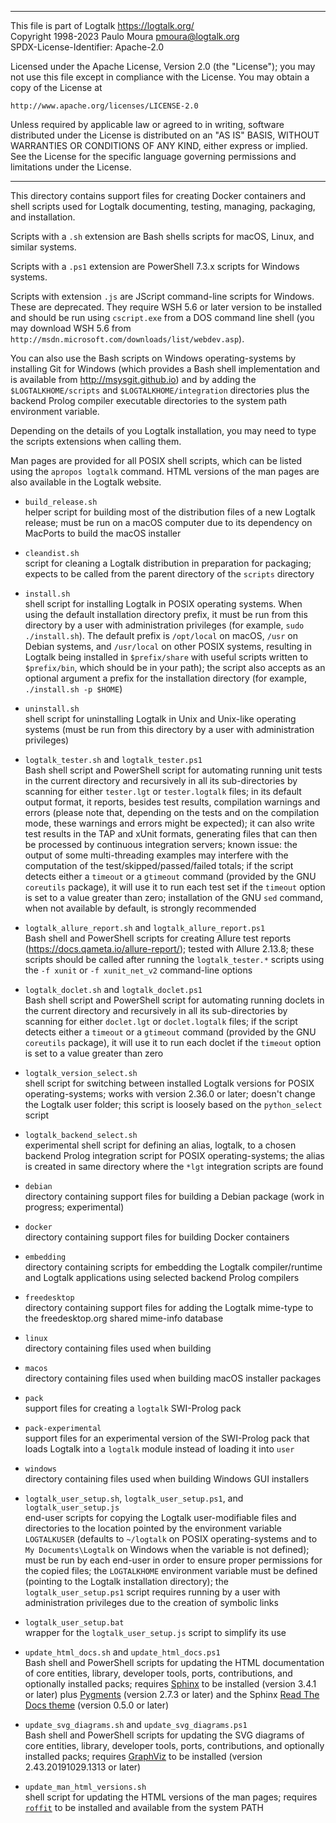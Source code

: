 ________________________________________________________________________

This file is part of Logtalk <https://logtalk.org/>  
Copyright 1998-2023 Paulo Moura <pmoura@logtalk.org>  
SPDX-License-Identifier: Apache-2.0

Licensed under the Apache License, Version 2.0 (the "License");
you may not use this file except in compliance with the License.
You may obtain a copy of the License at

    http://www.apache.org/licenses/LICENSE-2.0

Unless required by applicable law or agreed to in writing, software
distributed under the License is distributed on an "AS IS" BASIS,
WITHOUT WARRANTIES OR CONDITIONS OF ANY KIND, either express or implied.
See the License for the specific language governing permissions and
limitations under the License.
________________________________________________________________________


This directory contains support files for creating Docker containers and
shell scripts used for Logtalk documenting, testing, managing, packaging,
and installation.

Scripts with a `.sh` extension are Bash shells scripts for macOS, Linux,
and similar systems.

Scripts with a `.ps1` extension are PowerShell 7.3.x scripts for Windows
systems.

Scripts with extension `.js` are JScript command-line scripts for Windows.
These are deprecated. They require WSH 5.6 or later version to be installed
and should be run using `cscript.exe` from a DOS command line shell (you may
download WSH 5.6 from `http://msdn.microsoft.com/downloads/list/webdev.asp`).

You can also use the Bash scripts on Windows operating-systems by installing
Git for Windows (which provides a Bash shell implementation and is available
from <http://msysgit.github.io>) and by adding the `$LOGTALKHOME/scripts`
and `$LOGTALKHOME/integration` directories plus the backend Prolog compiler
executable directories to the system path environment variable.

Depending on the details of you Logtalk installation, you may need to type
the scripts extensions when calling them.

Man pages are provided for all POSIX shell scripts, which can be listed
using the `apropos logtalk` command. HTML versions of the man pages are
also available in the Logtalk website.

- `build_release.sh`  
	helper script for building most of the distribution files of a new
	Logtalk release; must be run on a macOS computer due to its dependency
	on MacPorts to build the macOS installer

- `cleandist.sh`  
	script for cleaning a Logtalk distribution in preparation for packaging;
	expects to be called from the parent directory of the `scripts` directory

- `install.sh`  
	shell script for installing Logtalk in POSIX operating systems. When
	using the default installation directory prefix, it must be run from
	this directory by a user with administration privileges (for example,
	`sudo ./install.sh`). The default prefix is `/opt/local` on macOS,
	`/usr` on Debian systems, and `/usr/local` on other POSIX systems,
	resulting in Logtalk being installed in `$prefix/share` with useful
	scripts written to `$prefix/bin`, which should be in your path);
	the script also accepts as an optional argument a prefix for the
	installation directory (for example, `./install.sh -p $HOME`)

- `uninstall.sh`  
	shell script for uninstalling Logtalk in Unix and Unix-like operating
	systems (must be run from this directory by a user with administration
	privileges)

- `logtalk_tester.sh` and `logtalk_tester.ps1`  
	Bash shell script and PowerShell script for automating running unit tests
	in the current directory and recursively in all its sub-directories by
	scanning for either `tester.lgt` or `tester.logtalk` files;
	in its default output format, it reports, besides test results, compilation
	warnings and errors (please note that, depending on the tests and on the
	compilation mode, these warnings and errors might be expected);
	it can also write test results in the TAP and xUnit formats, generating files
	that can then be processed by continuous integration servers;
	known issue: the output of some multi-threading examples may interfere
	with the computation of the test/skipped/passed/failed totals;
	if the script detects either a `timeout` or a `gtimeout` command (provided
	by the GNU `coreutils` package), it will use it to run each test set if the
	`timeout` option is set to a value greater than zero;
	installation of the GNU `sed` command, when not available by default, is
	strongly recommended

- `logtalk_allure_report.sh` and `logtalk_allure_report.ps1`  
	Bash shell and PowerShell scripts for creating Allure test reports
	(https://docs.qameta.io/allure-report/); tested with Allure 2.13.8; these scripts
	should be called after running the `logtalk_tester.*` scripts using
	the `-f xunit` or `-f xunit_net_v2` command-line options

- `logtalk_doclet.sh` and `logtalk_doclet.ps1`  
	Bash shell script and PowerShell script for automating running doclets in
	the current directory and recursively in all its sub-directories by scanning
	for either `doclet.lgt` or `doclet.logtalk` files;
	if the script detects either a `timeout` or a `gtimeout` command (provided
	by the GNU `coreutils` package), it will use it to run each doclet if the
	`timeout` option is set to a value greater than zero

- `logtalk_version_select.sh`  
	shell script for switching between installed Logtalk versions for POSIX
	operating-systems; works with version 2.36.0 or later; doesn't change the
	Logtalk user folder; this script is loosely based on the `python_select`
	script

- `logtalk_backend_select.sh`  
	experimental shell script for defining an alias, logtalk, to a chosen
	backend Prolog integration script for POSIX operating-systems; the
	alias is created in same directory where the `*lgt` integration scripts
	are found

- `debian`  
	directory containing support files for building a Debian package
	(work in progress; experimental)

- `docker`  
	directory containing support files for building Docker containers

- `embedding`  
	directory containing scripts for embedding the Logtalk compiler/runtime
	and Logtalk applications using selected backend Prolog compilers

- `freedesktop`  
	directory containing support files for adding the Logtalk mime-type
	to the freedesktop.org shared mime-info database

- `linux`  
	directory containing files used when building

- `macos`  
	directory containing files used when building macOS installer packages

- `pack`  
	support files for creating a `logtalk` SWI-Prolog pack

- `pack-experimental`  
	support files for an experimental version of the SWI-Prolog pack
	that loads Logtalk into a `logtalk` module instead of loading it
	into `user`

- `windows`  
	directory containing files used when building Windows GUI installers

- `logtalk_user_setup.sh`, `logtalk_user_setup.ps1`, and `logtalk_user_setup.js`  
	end-user scripts for copying the Logtalk user-modifiable files and
	directories to the location pointed by the environment variable
	`LOGTALKUSER` (defaults to `~/logtalk` on POSIX operating-systems
	and to `My Documents\Logtalk` on Windows when the variable is not
	defined); must be run by each end-user in order to ensure proper
	permissions for the copied files; the `LOGTALKHOME` environment
	variable must be defined (pointing to the Logtalk installation
	directory); the `logtalk_user_setup.ps1` script requires running
	by a user with administration privileges due to the creation of
	symbolic links
- `logtalk_user_setup.bat`  
	wrapper for the `logtalk_user_setup.js` script to simplify its use

- `update_html_docs.sh` and `update_html_docs.ps1`  
	Bash shell and PowerShell scripts for updating the HTML	documentation
	of core entities, library, developer tools, ports, contributions, and
	optionally installed packs; requires [Sphinx](https://www.sphinx-doc.org)
	to be installed (version 3.4.1 or later) plus [Pygments](https://pygments.org)
	(version 2.7.3 or later) and the Sphinx
	[Read The Docs theme](https://github.com/rtfd/sphinx_rtd_theme)
	(version 0.5.0 or later)

- `update_svg_diagrams.sh` and `update_svg_diagrams.ps1`  
	Bash shell and PowerShell scripts for updating the SVG diagrams of core
	entities, library, developer tools, ports, contributions, and optionally
	installed packs; requires [GraphViz](https://www.graphviz.org/) to be
	installed (version 2.43.20191029.1313 or later)

- `update_man_html_versions.sh`  
	shell script for updating the HTML versions of the man pages; requires
	[`roffit`](https://github.com/bagder/roffit) to be installed and available
	from the system PATH
